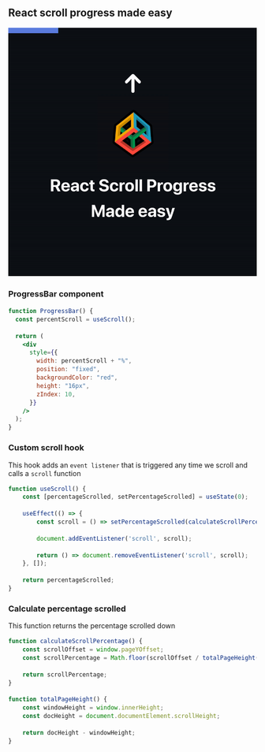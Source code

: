## React scroll progress made easy

<p align="center"><img src="animation/main.gif" /></p>

### ProgressBar component

```jsx
function ProgressBar() {
  const percentScroll = useScroll();

  return (
    <div
      style={{
        width: percentScroll + "%",
        position: "fixed",
        backgroundColor: "red",
        height: "16px",
        zIndex: 10,
      }}
    />
  );
}
```

### Custom scroll hook

This hook adds an `event listener` that is triggered any time we scroll and calls a `scroll` function

```jsx
function useScroll() {
    const [percentageScrolled, setPercentageScrolled] = useState(0);

    useEffect(() => {
        const scroll = () => setPercentageScrolled(calculateScrollPercentage());

        document.addEventListener('scroll', scroll);

        return () => document.removeEventListener('scroll', scroll);
    }, []);

    return percentageScrolled;
}
```

### Calculate percentage scrolled

This function returns the percentage scrolled down

```jsx
function calculateScrollPercentage() {
    const scrollOffset = window.pageYOffset;
    const scrollPercentage = Math.floor(scrollOffset / totalPageHeight() * 100);

    return scrollPercentage;
}

function totalPageHeight() {
    const windowHeight = window.innerHeight;
    const docHeight = document.documentElement.scrollHeight;

    return docHeight - windowHeight;
}
```

